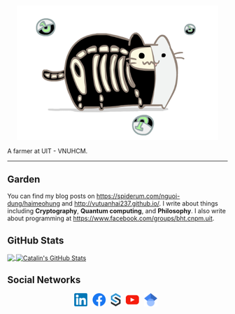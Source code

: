 <p align="center">
  <img style="object-fit: cover;" width="460" src="https://github.com/vutuanhai237/vutuanhai237/blob/main/cat.gif">
</p>

A farmer at UIT - VNUHCM.

  ---
  
## Garden

You can find my blog posts on https://spiderum.com/nguoi-dung/haimeohung and http://vutuanhai237.github.io/. I write about things including **Cryptography**, **Quantum computing**, and **Philosophy**. I also write about programming at https://www.facebook.com/groups/bht.cnpm.uit.
  
## GitHub Stats

<a href="https://github.com/vutuanhai237/vutuanhai237">
  <img align="center" src="https://github-readme-stats.vercel.app/api/top-langs/?username=vutuanhai237&hide=java,html&title_color=ffffff&text_color=c9cacc&icon_color=2bbc8a&bg_color=1d1f21" />
</a>

<a href="https://github.com/vutuanhai237/vutuanhai237">
  <img align="center" src="https://github-readme-stats.vercel.app/api?username=vutuanhai237&show_icons=true&line_height=27&count_private=true&title_color=ffffff&text_color=c9cacc&icon_color=2bbc8a&bg_color=1d1f21" alt="Catalin's GitHub Stats" />
</a>

## Social Networks

<p align='center'>
<a href="https://www.linkedin.com/in/vutuanhai237"><img height="30" src="https://github.com/vutuanhai237/vutuanhai237/blob/main/linkined.png"></a>&nbsp;&nbsp;
<a href="https://www.facebook.com/vutuanhai237"><img height="30" src="https://github.com/vutuanhai237/vutuanhai237/blob/main/facebook.png"></a>&nbsp;&nbsp;
<a href="https://spiderum.com/nguoi-dung/haimeohung"><img height="30" src="https://github.com/vutuanhai237/vutuanhai237/blob/main/spiderum.png"></a>&nbsp;&nbsp;
<a href="https://www.youtube.com/c/V%C5%A9Tu%E1%BA%A5nH%E1%BA%A3i"><img height="30" src="https://github.com/vutuanhai237/vutuanhai237/blob/main/youtube.png"></a>&nbsp;&nbsp;
<a href="https://scholar.google.com/citations?user=Tu074rcAAAAJ"><img height="30" src="https://github.com/vutuanhai237/vutuanhai237/blob/main/scholar.png"></a>&nbsp;&nbsp;
  
</p>
